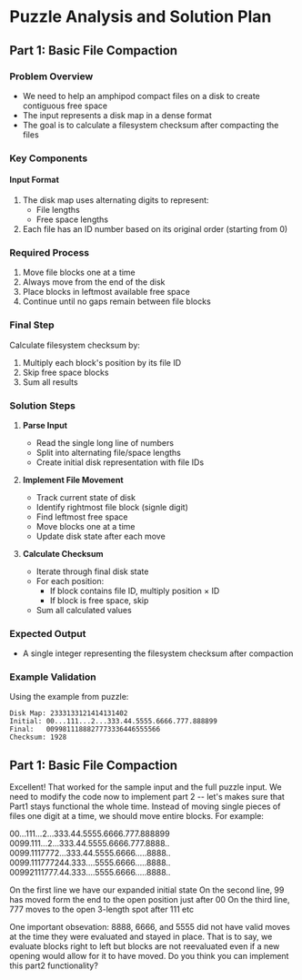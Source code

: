 # Puzzle Analysis and Solution Plan

## Part 1: Basic File Compaction

### Problem Overview
- We need to help an amphipod compact files on a disk to create contiguous free space
- The input represents a disk map in a dense format
- The goal is to calculate a filesystem checksum after compacting the files

### Key Components

#### Input Format
1. The disk map uses alternating digits to represent:
   - File lengths
   - Free space lengths
2. Each file has an ID number based on its original order (starting from 0)

### Required Process
1. Move file blocks one at a time
2. Always move from the end of the disk
3. Place blocks in leftmost available free space
4. Continue until no gaps remain between file blocks

### Final Step
Calculate filesystem checksum by:
1. Multiply each block's position by its file ID
2. Skip free space blocks
3. Sum all results

### Solution Steps

1. **Parse Input**
   - Read the single long line of numbers
   - Split into alternating file/space lengths
   - Create initial disk representation with file IDs

2. **Implement File Movement**
   - Track current state of disk
   - Identify rightmost file block (signle digit)
   - Find leftmost free space
   - Move blocks one at a time
   - Update disk state after each move

3. **Calculate Checksum**
   - Iterate through final disk state
   - For each position:
     - If block contains file ID, multiply position × ID
     - If block is free space, skip
   - Sum all calculated values

### Expected Output
- A single integer representing the filesystem checksum after compaction

### Example Validation
Using the example from puzzle:
```
Disk Map: 2333133121414131402
Initial: 00...111...2...333.44.5555.6666.777.888899
Final:   0099811188827773336446555566
Checksum: 1928
```


## Part 1: Basic File Compaction

Excellent! That worked for the sample input and the full puzzle input. We need to modify the code now to implement part 2 -- let's makes sure that Part1 stays functional the whole time. Instead of moving single pieces of files one digit at a time, we should move entire blocks. For example:

00...111...2...333.44.5555.6666.777.888899
0099.111...2...333.44.5555.6666.777.8888..
0099.1117772...333.44.5555.6666.....8888..
0099.111777244.333....5555.6666.....8888..
00992111777.44.333....5555.6666.....8888..

On the first line we have our expanded initial state
On the second line, 99 has moved form the end to the open position just after 00
On the third line, 777 moves to the open 3-length spot after 111
etc

One important obsevation: 8888, 6666, and 5555 did not have valid moves at the time they were evaluated and stayed in place. That is to say, we evaluate blocks right to left but blocks are not reevaluated even if a new opening would allow for it to have moved. Do you think you can implement this part2 functionality?